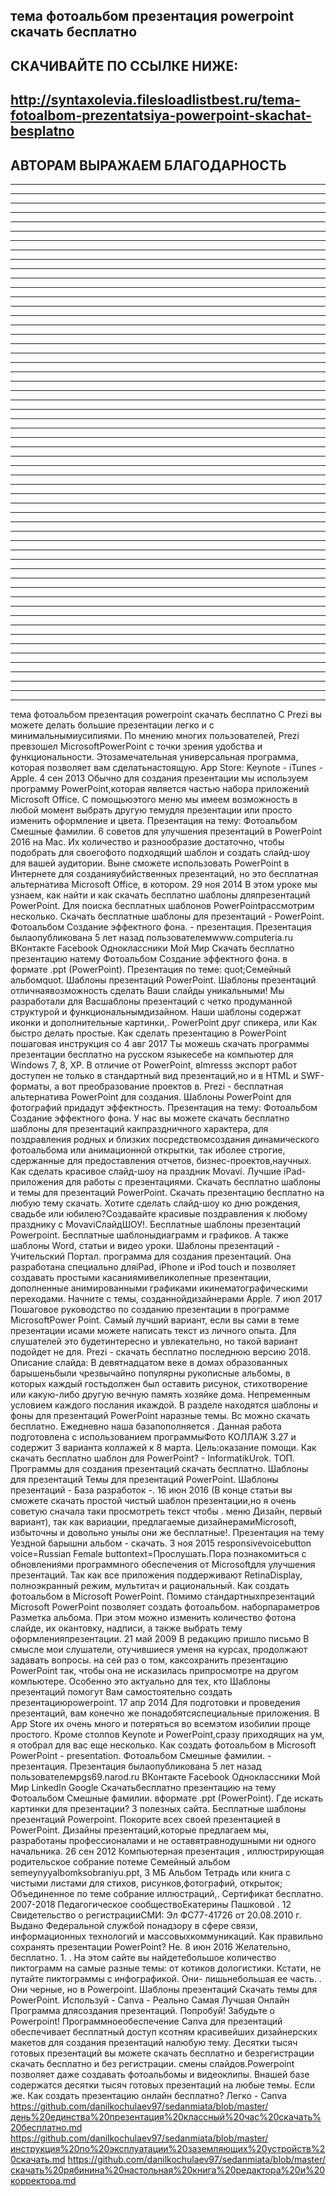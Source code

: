тема фотоальбом презентация powerpoint скачать бесплатно
--------------------------------------------------
СКАЧИВАЙТЕ ПО ССЫЛКЕ НИЖЕ:
--------------------------------------------------
http://syntaxolevia.filesloadlistbest.ru/tema-fotoalbom-prezentatsiya-powerpoint-skachat-besplatno
--------------------------------------------------
АВТОРАМ ВЫРАЖАЕМ БЛАГОДАРНОСТЬ
--------------------------------------------------
--------------------------------------------------
--------------------------------------------------
--------------------------------------------------
--------------------------------------------------
--------------------------------------------------
--------------------------------------------------
--------------------------------------------------
--------------------------------------------------
--------------------------------------------------
--------------------------------------------------
--------------------------------------------------
--------------------------------------------------
--------------------------------------------------
--------------------------------------------------
--------------------------------------------------
--------------------------------------------------
--------------------------------------------------
--------------------------------------------------
--------------------------------------------------
--------------------------------------------------
--------------------------------------------------
--------------------------------------------------
--------------------------------------------------
--------------------------------------------------
--------------------------------------------------
--------------------------------------------------
--------------------------------------------------
--------------------------------------------------
--------------------------------------------------
--------------------------------------------------
--------------------------------------------------
--------------------------------------------------
--------------------------------------------------
--------------------------------------------------
--------------------------------------------------
--------------------------------------------------
--------------------------------------------------
--------------------------------------------------
--------------------------------------------------
--------------------------------------------------
--------------------------------------------------
--------------------------------------------------
--------------------------------------------------
--------------------------------------------------
--------------------------------------------------
--------------------------------------------------
--------------------------------------------------
--------------------------------------------------
--------------------------------------------------
--------------------------------------------------
--------------------------------------------------
--------------------------------------------------
--------------------------------------------------
--------------------------------------------------
--------------------------------------------------
--------------------------------------------------
тема фотоальбом презентация powerpoint скачать бесплатно С Prezi вы можете делать большие презентации легко и с минимальнымиусилиями. По мнению многих пользователей, Prezi превзошел MicrosoftPowerPoint с точки зрения удобства и функциональности. Этозамечательная универсальная программа, которая позволяет вам сделатьнастоящую. App Store: Keynote - iTunes - Apple. 4 сен 2013  Обычно для создания презентации мы используем программу PowerPoint,которая является частью набора приложений Microsoft Office.  С помощьюэтого меню мы имеем возможность в любой момент выбрать другую темудля презентации или просто изменить оформление и цвета. Презентация на тему: Фотоальбом Смешные фамилии. 6 советов для улучшения презентаций в PowerPoint 2016 на Mac. Их количество и разнообразие достаточно, чтобы подобрать для своегофото подходящий шаблон и создать слайд-шоу для вашей аудитории.  Выне сможете использовать PowerPoint в Интернете для созданияубийственных презентаций, но это бесплатная альтернатива Microsoft Office, в котором. 29 ноя 2014  В этом уроке мы узнаем, как найти и как скачать бесплатно шаблоны дляпрезентаций PowerPoint. Для поиска бесплатных шаблонов PowerPointрассмотрим несколько. Скачать бесплатные шаблоны для презентаций - PowerPoint. Фотоальбом Создание эффектного фона. - презентация. Презентация былаопубликована 5 лет назад пользователемwww.computeria.ru  ВКонтакте Facebook  Одноклассники  Мой Мир  Скачать бесплатно презентацию натему Фотоальбом Создание эффектного фона. в формате .ppt (PowerPoint). Презентация по теме: quot;Семейный альбомquot. Шаблоны презентаций PowerPoint.  Шаблоны презентаций  отличнаявозможность сделать Ваши слайды уникальными! Мы разработали для Васшаблоны презентаций с четко продуманной структурой и функциональнымдизайном. Наши шаблоны содержат иконки и дополнительные картинки,. PowerPoint  друг спикера, или Как быстро делать простые. Как сделать презентацию в PowerPoint пошаговая инструкция со
4 авг 2017  Ты можешь скачать программы презентации бесплатно на русском языкесебе на компьютер для Windows 7, 8, XP.  В отличие от PowerPoint, вImresss экспорт работ доступен не только в стандартный вид презентаций,но и в HTML и SWF-форматы, а вот преобразование проектов в. Prezi - бесплатная альтернатива PowerPoint для создания. Шаблоны PowerPoint для фотографий придадут эффектность. Презентация на тему: Фотоальбом Создание эффектного фона. У нас вы можете скачать бесплатно шаблоны для презентаций какпраздничного характера, для поздравления родных и близких посредствомсоздания динамического фотоальбома или анимационной открытки, так иболее строгие, сдержанные для предоставления отчетов, бизнес-проектов,научных. Как сделать красивое слайд-шоу на праздник  Movavi. Лучшие iPad-приложения для работы с презентациями. Скачать бесплатно шаблоны и темы для презентаций PowerPoint. Скачать презентацию бесплатно на любую тему скачать. Хотите сделать слайд-шоу ко дню рождения, свадьбе или юбилею?Создавайте красивые поздравления к любому празднику с MovaviСлайдШОУ!. Бесплатные шаблоны презентаций Powerpoint. Бесплатные шаблоныдиаграмм и графиков. А также шаблоны Word, статьи и видео уроки. Шаблоны презентаций - Учительский Портал. программа для создания презентаций. Она разработана специально дляiPad, iPhone и iPod touch и позволяет создавать простыми касаниямивеликолепные презентации, дополненные анимированными графиками икинематографическими переходами. Начните с темы, созданнойдизайнерами Apple.
7 июл 2017  Пошаговое руководство по созданию презентации в программе MicrosoftPower Point.  Самый лучший вариант, если вы сами в теме презентации исами можете написать текст из личного опыта. Для слушателей это будетинтересно и увлекательно, но такой вариант подойдет не для. Prezi - скачать бесплатно последнюю версию 2018. Описание слайда: В девятнадцатом веке в домах образованных барышеньбыли чрезвычайно популярны рукописные альбомы, в которых каждый гостьдолжен был оставить рисунок, стихотворение или какую-либо другую вечную память хозяйке дома. Непременным условием каждого послания икаждой. В разделе находятся шаблоны и фоны для презентаций PowerPoint наразные темы.  Вс можно скачать бесплатно. Ежедневно наша базапополняется . Данная работа подготовлена с использованием программыФото КОЛЛАЖ 3.27 и содержит 3 варианта коллажей к 8 марта. Цель:оказание помощи. Как скачать бесплатно шаблон для PowerPoint? - InformatikUrok. ТОП. Программы для создания презентаций скачать бесплатно. Шаблоны для презентаций  Темы для презентаций PowerPoint. Шаблоны презентаций - База разработок  -. 16 июн 2016  (В конце статьи вы сможете скачать простой чистый шаблон презентации,но я очень советую сначала таки просмотреть текст  чтобы . меню Дизайн, первый вариант), так как вариации, предлагаемые дизайнерамиMicrosoft, избыточны и довольно унылы  они же бесплатные!. Презентация на тему Уездной барышни альбом - скачать. 3 ноя 2015  responsivevoicebutton voice=Russian Female buttontext=Прослушать.Пора познакомиться с обновлениями программного обеспечения от Microsoftдля улучшения презентаций. Так как все приложения поддерживают RetinaDisplay, полноэкранный режим, мультитач и рациональный. Как создать фотоальбом в Microsoft PowerPoint. Помимо стандартныхпрезентаций Microsoft PowerPoint позволяет создать фотоальбом.  наборпараметров Разметка альбома. При этом можно изменить количество фотона слайде, их окантовку, надписи, а также выбрать тему оформленияпрезентации. 21 май 2009  В редакцию пришло письмо В смысле  мои слушатели, отучившиеся уменя на курсах, продолжают задавать вопросы. на сей раз  о том, каксохранить презентацию PowerPoint так, чтобы она не исказилась припросмотре на другом компьютере. Особенно это актуально для тех, кто
Шаблоны презентаций помогут Вам самостоятельно создать презентациюpowerpoint. 17 апр 2014  Для подготовки и проведения презентаций, вам конечно же понадобятсяспециальные приложения. В App Store их очень много и потеряться во всемэтом изобилии проще простого. Кроме столпов Keynote и PowerPoint,сразу приходящих на ум, я отобрал для вас еще несколько. Как создать фотоальбом в Microsoft PowerPoint - presentation. Фотоальбом Смешные фамилии. - презентация. Презентация былаопубликована 5 лет назад пользователемpgs69.narod.ru  ВКонтакте Facebook  Одноклассники  Мой Мир  LinkedIn  Google  Скачатьбесплатно презентацию на тему Фотоальбом Смешные фамилии. вформате .ppt (PowerPoint). Где искать картинки для презентации? 3 полезных сайта. Бесплатные шаблоны презентаций Powerpoint. Покорите всех своей презентацией в PowerPoint. Дизайны презентаций,которые предлагаем мы, разработаны профессионалами и не оставятравнодушными ни одного начальника. 26 сен 2012  Компьютерная презентация , иллюстрирующая родительское собрание потеме Семейный альбом  semeynyyalbomksobraniyu.ppt, 3 МБ Альбом Тетрадь или книга с чистыми листами для стихов, рисунков,фотографий, открыток; Объединенное по теме собрание иллюстраций,. Сертификат  бесплатно. 2007-2018 Педагогическое сообществоЕкатерины Пашковой  . 12 Свидетельство о регистрацииСМИ: Эл ФС77-41726 от 20.08.2010 г. Выдано Федеральной службой понадзору в сфере связи, информационных технологий и массовыхкоммуникаций. Как правильно сохранять презентации PowerPoint?  Не. 8 июн 2016  Желательно, бесплатно. 1. . На этом сайте вы найдетебольшое количество пиктограмм на самые разные темы: от котиков дологистики. Кстати, не путайте пиктограммы с инфографикой. Они- лишьнебольшая ее часть. . Они черные, но в Powerpoint. Шаблоны презентаций  Скачать темы для PowerPoint. Используй - Canva - Реально Самая Лучшая Онлайн Программа длясоздания презентаций. Попробуй!  Забудьте о Powerpoint!  Программноеобеспечение Canva для презентаций обеспечивает бесплатный доступ ксотням красивейших дизайнерских макетов для создания презентаций налюбую тему.
Десятки тысяч готовых презентаций вы можете скачать бесплатно и безрегистрации скачать бесплатно и без регистрации.  смены слайдов.Powerpoint позволяет даже создавать фотоальбомы и видеоклипы.  Внашей базе содержатся десятки тысяч готовых презентаций на любые темы. Если же. Как создать презентацию онлайн бесплатно? Легко  - Canva
https://github.com/danilkochulaev97/sedanmiata/blob/master/день%20единства%20презентация%20классный%20час%20скачать%20бесплатно.md
https://github.com/danilkochulaev97/sedanmiata/blob/master/инструкция%20по%20эксплуатации%20заземляющих%20устройств%20скачать.md
https://github.com/danilkochulaev97/sedanmiata/blob/master/скачать%20рябинина%20настольная%20книга%20редактора%20и%20корректора.md